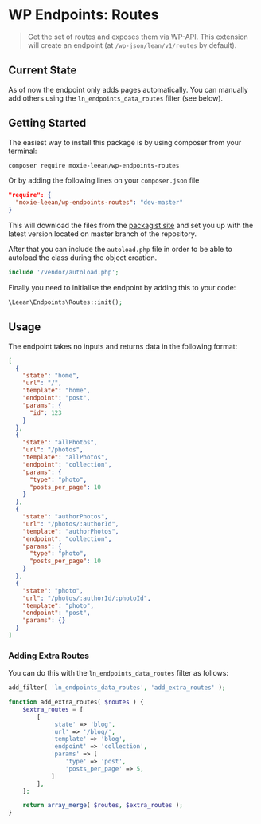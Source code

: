 # WP Endpoints: Routes

> Get the set of routes and exposes them via WP-API. This extension will create an endpoint (at ```/wp-json/lean/v1/routes``` by default).

## Current State

As of now the endpoint only adds pages automatically. You can manually add others using the ```ln_endpoints_data_routes``` filter (see below).

## Getting Started

The easiest way to install this package is by using composer from your terminal:

```bash
composer require moxie-leean/wp-endpoints-routes
```

Or by adding the following lines on your `composer.json` file

```json
"require": {
  "moxie-leean/wp-endpoints-routes": "dev-master"
}
```

This will download the files from the [packagist site](https://packagist.org/packages/moxie-leean/wp-endpoints-routes) 
and set you up with the latest version located on master branch of the repository. 

After that you can include the `autoload.php` file in order to
be able to autoload the class during the object creation.

```php
include '/vendor/autoload.php';
```

Finally you need to initialise the endpoint by adding this to your code:

```php
\Leean\Endpoints\Routes::init();
```

## Usage

The endpoint takes no inputs and returns data in the following format:

```json
[
  {
    "state": "home",
    "url": "/",
    "template": "home",
    "endpoint": "post",
    "params": {
      "id": 123
    }
  },
  {
    "state": "allPhotos",
    "url": "/photos",
    "template": "allPhotos",
    "endpoint": "collection",
    "params": {
      "type": "photo",
      "posts_per_page": 10
    }
  },
  {
    "state": "authorPhotos",
    "url": "/photos/:authorId",
    "template": "authorPhotos",
    "endpoint": "collection",
    "params": {
      "type": "photo",
      "posts_per_page": 10
    }
  },
  {
    "state": "photo",
    "url": "/photos/:authorId/:photoId",
    "template": "photo",
    "endpoint": "post",
    "params": {}
  }
]
```

### Adding Extra Routes

You can do this with the ```ln_endpoints_data_routes``` filter as follows:

```php
add_filter( 'ln_endpoints_data_routes', 'add_extra_routes' );

function add_extra_routes( $routes ) {
    $extra_routes = [
        [
            'state' => 'blog',
            'url' => '/blog/',
            'template' => 'blog',
            'endpoint' => 'collection',
            'params' => [
                'type' => 'post',
                'posts_per_page' => 5,
            ]
        ],
    ];

    return array_merge( $routes, $extra_routes );
}
```

